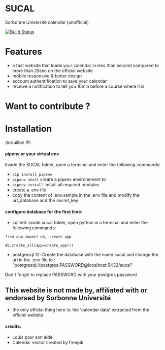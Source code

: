 # SUCAL
Sorbonne Université calendar (unofficial)

[![Build Status](https://travis-ci.com/AmineDjeghri/SUCAL.svg?branch=master)](https://travis-ci.com/AmineDjeghri/SUCAL)

# Features
- a fast website that loads your calendar in less than second compared to more than 25sec on the official website
- mobile responsive & better design
- account authentification to save your calendar 
- receive a notification to tell you 10min before a course where it is


# Want to contribute ?

# Installation
(brouillon !!!)
#### pipenv or your virtual env
Inside the SUCAL folder, open a terminal and enter the following commands:
- `pip install pipenv`
- `pipenv shell` create a pipenv environement to 
- `pipenv install` install all required modules
- create a .env file
- copy the content of .env.sample in the .env file and modify the url_database and the secret_key 

#### configure database for the first time:
- sqlite3: inside sucal folder, open python in a terminal and enter the following commands:

`from app import db, create_app `

`db.create_all(app=create_app()) `

- postgresql 12: Create the database with the name sucal and change the url in the .env file to : "postgresql://postgres:PASSWORD@localhost:5432/sucal"

Don't forget to replace PASSWORD with your postgres password

## This website is not made by, affiliated with or endorsed by Sorbonne Université
- the only official thing here is:  the 'calendar data' extracted from the officiel website



#### credits:
- Louis pour son aide
- Calendar vector created by freepik
